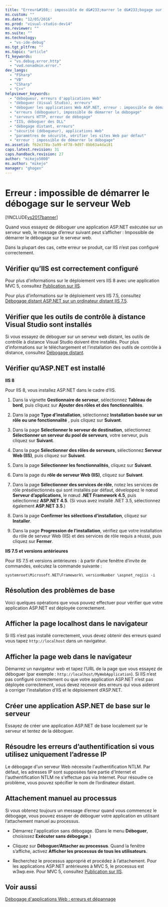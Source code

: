 ```yaml
---
title: "Erreur&#160;: impossible de d&#233;marrer le d&#233;bogage sur le serveur Web | Microsoft Docs"
ms.custom: ""
ms.date: "12/05/2016"
ms.prod: "visual-studio-dev14"
ms.reviewer: ""
ms.suite: ""
ms.technology: 
  - "vs-ide-debug"
ms.tgt_pltfrm: ""
ms.topic: "article"
f1_keywords: 
  - "vs.debug.error.http"
  - "vwd.nonadmin.error."
dev_langs: 
  - "FSharp"
  - "VB"
  - "CSharp"
  - "C++"
helpviewer_keywords: 
  - "débogueur, erreurs d'applications Web"
  - "déboguer (Visual Studio), erreurs"
  - "déboguer les applications Web ASP.NET, erreur : impossible de démarrer le débogage"
  - "erreurs (débogueur), impossible de démarrer le débogage"
  - "serveurs HTTP, erreur de débogage"
  - "IIS, déboguer des DLL"
  - "débogage distant, erreurs"
  - "sécurité (débogueur), applications Web"
  - "paramètres de sécurité, vérifier les sites Web par défaut"
  - "erreur : impossible de démarrer le débogage"
ms.assetid: f62e378a-3a99-4f78-9d97-8bb63a4da181
caps.latest.revision: 31
caps.handback.revision: 27
author: "mikejo5000"
ms.author: "mikejo"
manager: "ghogen"
---
```

# Erreur&#160;: impossible de d&#233;marrer le d&#233;bogage sur le serveur Web
[!INCLUDE[vs2017banner](../code-quality/includes/vs2017banner.md)]

Quand vous essayez de déboguer une application ASP.NET exécutée sur un serveur web, le message d’erreur suivant peut s’afficher : Impossible de démarrer le débogage sur le serveur web.  
  
 Dans la plupart des cas, cette erreur se produit, car IIS n’est pas configuré correctement.  
  
##  <a name="vxtbshttpservererrorsthingstocheck"></a> Vérifier qu’IIS est correctement configuré  
 Pour plus d’informations sur le déploiement vers IIS 8 avec une application MVC 5, consultez [Publication sur IIS](https://docs.asp.net/en/latest/publishing/iis.html).  
  
 Pour plus d’informations sur le déploiement vers IIS 7.5, consultez [Débogage distant ASP.NET sur un ordinateur distant IIS 7.5](../debugger/remote-debugging-aspnet-on-a-remote-iis-7-5-computer.md).  
  
##  <a name="vxtbshttpservererrorswebapplicationsonremoteservers"></a> Vérifier que les outils de contrôle à distance Visual Studio sont installés  
 Si vous essayez de déboguer sur un serveur web distant, les outils de contrôle à distance Visual Studio doivent être installés. Pour plus d’informations sur le téléchargement et l’installation des outils de contrôle à distance, consultez [Débogage distant](../debugger/remote-debugging.md).  
  
##  <a name="vxtbshttpservererrorsanchor2"></a> Vérifier qu’ASP.NET est installé  
 **IIS 8**  
  
 Pour IIS 8, vous installez ASP.NET dans le cadre d’IIS.  
  
1.  Dans la vignette **Gestionnaire de serveur**, sélectionnez  **Tableau de bord**, puis cliquez sur **Ajouter des rôles et des fonctionnalités**.  
  
2.  Dans la page **Type d’installation**, sélectionnez **Installation basée sur un rôle ou une fonctionnalité** , puis cliquez sur **Suivant**.  
  
3.  Dans la page **Sélectionner le serveur de destination**, sélectionnez **Sélectionner un serveur du pool de serveurs**, votre serveur, puis cliquez sur **Suivant**.  
  
4.  Dans la page **Sélectionner des rôles de serveurs**, sélectionnez **Serveur Web \(IIS\)**, puis cliquez sur **Suivant**.  
  
5.  Dans la page **Sélectionner les fonctionnalités**, cliquez sur **Suivant**.  
  
6.  Dans la page du **rôle de serveur Web \(IIS\)**, cliquez sur **Suivant**.  
  
7.  Dans la page **Sélectionner des services de rôle**, notez les services de rôle présélectionnés qui sont installés par défaut, développez le nœud **Serveur d’applications**, le nœud **.NET Framework 4.5**, puis sélectionnez  **ASP.NET 4.5**. \(Si vous avez installé .NET 3.5, sélectionnez également **ASP.NET 3.5**.\)  
  
8.  Dans la page **Confirmer les sélections d’installation**, cliquez sur **Installer**.  
  
9. Dans la page **Progression de l’installation**, vérifiez que votre installation du rôle de serveur Web \(IIS\) et des services de rôle requis a réussi, puis cliquez sur **Fermer**.  
  
 **IIS 7.5 et versions antérieures**  
  
 Pour IIS 7.5 et versions antérieures : à partir d’une fenêtre d’invite de commandes, exécutez la commande suivante :  
  
```  
systemroot\Microsoft.NET\Framework\ versionNumber \aspnet_regiis -i   
```  
  
## Résolution des problèmes de base  
 Voici quelques opérations que vous pouvez effectuer pour vérifier que votre application ASP.NET est déployée correctement.  
  
## Afficher la page localhost dans le navigateur  
 Si IIS n’est pas installé correctement, vous devez obtenir des erreurs quand vous tapez `http://localhost` dans un navigateur.  
  
## Afficher la page web dans le navigateur  
 Démarrez un navigateur web et tapez l’URL de la page que vous essayez de déboguer \(par exemple : `http://localhost/MyWebApplication`\). Si IIS n’est pas configuré correctement ou que votre application ASP.NET n’est pas déployée correctement, vous devez recevoir des erreurs qui vous aideront à corriger l’installation d’IIS et le déploiement d’ASP.NET.  
  
## Créer une application ASP.NET de base sur le serveur  
 Essayez de créer une application ASP.NET de base localement sur le serveur et tentez de la déboguer.  
  
## Résoudre les erreurs d’authentification si vous utilisez uniquement l’adresse IP  
 Le débogage d'un serveur Web nécessite l'authentification NTLM. Par défaut, les adresses IP sont supposées faire partie d'Internet et l'authentification NTLM ne s'effectue pas via Internet. Pour résoudre ce problème, vous pouvez spécifier le nom de l’ordinateur distant.  
  
##  <a name="vxtbshttpservererrorsmanuallyattaching"></a> Attachement manuel au processus  
 Si vous obtenez toujours un message d’erreur quand vous commencez le débogage, vous pouvez essayer de déboguer votre application en utilisant l’attachement manuel au processus.  
  
-   Démarrez l'application sans débogage. \(Dans le menu **Déboguer**, choisissez **Exécuter sans débogage**.\)  
  
-   Cliquez sur **Déboguer\/Attacher au processus**.  Quand la fenêtre s’affiche, activez **Afficher les processus de tous les utilisateurs**.  
  
-   Recherchez le processus approprié et procédez à l’attachement. Pour les applications ASP.NET antérieures à MVC 5, le processus est w3wp.exe. Pour MVC 5, consultez [Publication sur IIS](https://docs.asp.net/en/latest/publishing/iis.html).  
  
## Voir aussi  
 [Débogage d'applications Web : erreurs et dépannage](../debugger/debugging-web-applications-errors-and-troubleshooting.md)